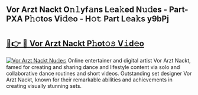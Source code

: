 ## Vor Arzt Nackt O𝚗𝚕yf𝚊ns L𝚎a𝚔ed N𝚞𝚍es - Part-PXA P𝚑𝚘tos Vi𝚍𝚎o - H𝚘𝚝 Part L𝚎a𝚔s y9bPj

# <h2><a href="http://kfbhv6w.oniu.top/?m=Vor+Arzt+Nackt">🔗👉 🔴 Vor Arzt Nackt P𝚑ot𝚘𝚜 V𝚒d𝚎o</a></h2>

[![Vor Arzt Nackt Nu𝚍e𝚜](https://i.imgur.com/0qMVB7G.gif)](http://kfbhv6w.oniu.top/?m=Vor+Arzt+Nackt)
Online entertainer and digital artist Vor Arzt Nackt, famed for creating and sharing dance and lifestyle content via solo and collaborative dance routines and short videos. Outstanding set designer Vor Arzt Nackt, known for their remarkable abilities and achievements in creating visually stunning sets.  
